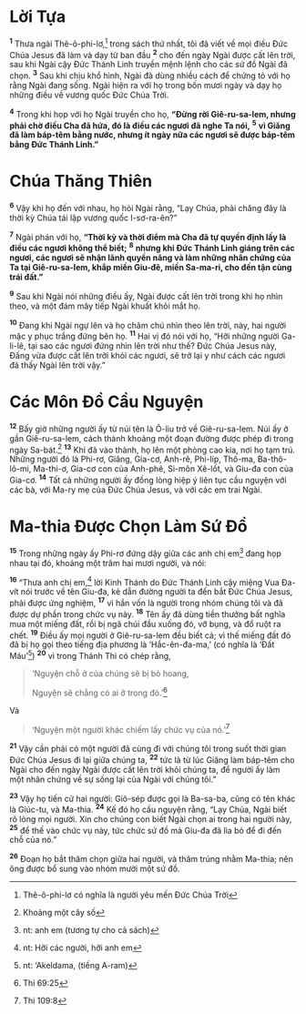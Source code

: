 # Lời Tựa

<sup><b>1</b></sup> Thưa ngài Thê-ô-phi-lơ,[^1-91408e2f-1f24-4f57-b708-68487b9fcd84] trong sách thứ nhất, tôi đã viết về mọi điều Đức Chúa Jesus đã làm và dạy từ ban đầu <sup><b>2</b></sup> cho đến ngày Ngài được cất lên trời, sau khi Ngài cậy Đức Thánh Linh truyền mệnh lệnh cho các sứ đồ Ngài đã chọn. <sup><b>3</b></sup> Sau khi chịu khổ hình, Ngài đã dùng nhiều cách để chứng tỏ với họ rằng Ngài đang sống. Ngài hiện ra với họ trong bốn mươi ngày và dạy họ những điều về vương quốc Đức Chúa Trời.

<sup><b>4</b></sup> Trong khi họp với họ Ngài truyền cho họ, **“Đừng rời Giê-ru-sa-lem, nhưng phải chờ điều Cha đã hứa, đó là điều các ngươi đã nghe Ta nói,** <sup><b>5</b></sup> **vì Giăng đã làm báp-têm bằng nước, nhưng ít ngày nữa các ngươi sẽ được báp-têm bằng Đức Thánh Linh.”**

# Chúa Thăng Thiên

<sup><b>6</b></sup> Vậy khi họ đến với nhau, họ hỏi Ngài rằng, “Lạy Chúa, phải chăng đây là thời kỳ Chúa tái lập vương quốc I-sơ-ra-ên?”

<sup><b>7</b></sup> Ngài phán với họ, **“Thời kỳ và thời điểm mà Cha đã tự quyền định lấy là điều các ngươi không thể biết;** <sup><b>8</b></sup> **nhưng khi Đức Thánh Linh giáng trên các ngươi, các ngươi sẽ nhận lãnh quyền năng và làm những nhân chứng của Ta tại Giê-ru-sa-lem, khắp miền Giu-đê, miền Sa-ma-ri, cho đến tận cùng trái đất.”**

<sup><b>9</b></sup> Sau khi Ngài nói những điều ấy, Ngài được cất lên trời trong khi họ nhìn theo, và một đám mây tiếp Ngài khuất khỏi mắt họ.

<sup><b>10</b></sup> Đang khi Ngài ngự lên và họ chăm chú nhìn theo lên trời, này, hai người mặc y phục trắng đứng bên họ. <sup><b>11</b></sup> Hai vị đó nói với họ, “Hỡi những người Ga-li-lê, tại sao các ngươi đứng nhìn lên trời như thế? Đức Chúa Jesus này, Đấng vừa được cất lên trời khỏi các ngươi, sẽ trở lại y như cách các ngươi đã thấy Ngài lên trời vậy.”

# Các Môn Đồ Cầu Nguyện

<sup><b>12</b></sup> Bấy giờ những người ấy từ núi tên là Ô-liu trở về Giê-ru-sa-lem. Núi ấy ở gần Giê-ru-sa-lem, cách thành khoảng một đoạn đường được phép đi trong ngày Sa-bát.[^2-91408e2f-1f24-4f57-b708-68487b9fcd84] <sup><b>13</b></sup> Khi đã vào thành, họ lên một phòng cao kia, nơi họ tạm trú. Những người đó là Phi-rơ, Giăng, Gia-cơ, Anh-rê, Phi-líp, Thô-ma, Ba-thô-lô-mi, Ma-thi-ơ, Gia-cơ con của Anh-phê, Si-môn Xê-lốt, và Giu-đa con của Gia-cơ. <sup><b>14</b></sup> Tất cả những người ấy đồng lòng hiệp ý liên tục cầu nguyện với các bà, với Ma-ry mẹ của Đức Chúa Jesus, và với các em trai Ngài.

# Ma-thia Được Chọn Làm Sứ Đồ

<sup><b>15</b></sup> Trong những ngày ấy Phi-rơ đứng dậy giữa các anh chị em[^3-91408e2f-1f24-4f57-b708-68487b9fcd84] đang họp nhau tại đó, khoảng một trăm hai mươi người, và nói:

<sup><b>16</b></sup> “Thưa anh chị em,[^4-91408e2f-1f24-4f57-b708-68487b9fcd84] lời Kinh Thánh do Đức Thánh Linh cậy miệng Vua Đa-vít nói trước về tên Giu-đa, kẻ dẫn đường người ta đến bắt Đức Chúa Jesus, phải được ứng nghiệm, <sup><b>17</b></sup> vì hắn vốn là người trong nhóm chúng tôi và đã được dự phần trong chức vụ này. <sup><b>18</b></sup> Tên ấy đã dùng tiền thưởng bất nghĩa mua một miếng đất, rồi bị ngã chúi đầu xuống đó, vỡ bụng, và đổ ruột ra chết. <sup><b>19</b></sup> Điều ấy mọi người ở Giê-ru-sa-lem đều biết cả; vì thế miếng đất đó đã bị họ gọi theo tiếng địa phương là ‘Hắc-ên-đa-ma,’ (có nghĩa là ‘Đất Máu’[^5-91408e2f-1f24-4f57-b708-68487b9fcd84]) <sup><b>20</b></sup> vì trong Thánh Thi có chép rằng,

> ‘Nguyện chỗ ở của chúng sẽ bị bỏ hoang,
>
> Nguyện sẽ chẳng có ai ở trong đó.’[^6-91408e2f-1f24-4f57-b708-68487b9fcd84]

Và

> ‘Nguyện một người khác chiếm lấy chức vụ của nó.’[^7-91408e2f-1f24-4f57-b708-68487b9fcd84]

<sup><b>21</b></sup> Vậy cần phải có một người đã cùng đi với chúng tôi trong suốt thời gian Đức Chúa Jesus đi lại giữa chúng ta, <sup><b>22</b></sup> tức là từ lúc Giăng làm báp-têm cho Ngài cho đến ngày Ngài được cất lên trời khỏi chúng ta, để người ấy làm một nhân chứng về sự sống lại của Ngài với chúng tôi.”

<sup><b>23</b></sup> Vậy họ tiến cử hai người: Giô-sép được gọi là Ba-sa-ba, cũng có tên khác là Giúc-tu, và Ma-thia. <sup><b>24</b></sup> Kế đó họ cầu nguyện rằng, “Lạy Chúa, Ngài biết rõ lòng mọi người. Xin cho chúng con biết Ngài chọn ai trong hai người này, <sup><b>25</b></sup> để thế vào chức vụ này, tức chức sứ đồ mà Giu-đa đã lìa bỏ để đi đến chỗ của nó.”

<sup><b>26</b></sup> Đoạn họ bắt thăm chọn giữa hai người, và thăm trúng nhằm Ma-thia; nên ông được bổ sung vào nhóm mười một sứ đồ.

[^1-91408e2f-1f24-4f57-b708-68487b9fcd84]: Thê-ô-phi-lơ có nghĩa là người yêu mến Đức Chúa Trời

[^2-91408e2f-1f24-4f57-b708-68487b9fcd84]: Khoảng một cây số

[^3-91408e2f-1f24-4f57-b708-68487b9fcd84]: nt: anh em (tương tự cho cả sách)

[^4-91408e2f-1f24-4f57-b708-68487b9fcd84]: nt: Hỡi các người, hỡi anh em

[^5-91408e2f-1f24-4f57-b708-68487b9fcd84]: nt: ‘Akeldama, (tiếng A-ram)

[^6-91408e2f-1f24-4f57-b708-68487b9fcd84]: Thi 69:25

[^7-91408e2f-1f24-4f57-b708-68487b9fcd84]: Thi 109:8
